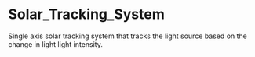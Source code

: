# Solar_Tracking_System
Single axis solar tracking system that tracks the light source based on the change in light light intensity.
